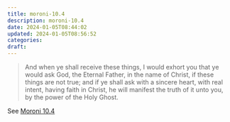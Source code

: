 ```yaml
---
title: moroni-10.4
description: moroni-10.4
date: 2024-01-05T08:44:02
updated: 2024-01-05T08:56:52
categories: 
draft:
---
```


> And when ye shall receive these things, I would exhort you that ye would ask God, the Eternal Father, in the name of Christ, if these things are not true; and if ye shall ask with a sincere heart, with real intent, having faith in Christ, he will manifest the truth of it unto you, by the power of the Holy Ghost.

See [Moroni 10.4](https://www.churchofjesuschrist.org/study/scriptures/bofm/moro/10?id=p4&lang=eng#p4)
